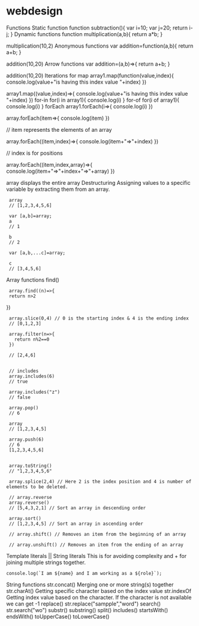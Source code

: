 # webdesign

Functions
Static function
   function subtraction(){
   var i=10;
   var j=20;
   return i-j;
} 
Dynamic functions
function multiplication(a,b){
    return a*b;
}

multiplication(10,2)
Anonymous functions
var addition=function(a,b){
    return a+b;
}

addition(10,20)
Arrow functions
var addition=(a,b)=>{
    return a+b;
}

addition(10,20)
Iterations
for
map
  array1.map(function(value,index){
  console.log(value+"is having this index value "+index)
})

array1.map((value,index)=>{
  console.log(value+"is having this index value "+index)
})
for-in
  for(i in array1){
    console.log(i)
}
for-of
    for(i of array1){
    console.log(i)
}
forEach
  array1.forEach(i=>{
    console.log(i)
})


array.forEach(item=>{
    console.log(item)
})

// item represents the elements of an array


array.forEach((item,index)=>{
    console.log(item+"=>"+index)
})

// index is for positions

array.forEach((item,index,array)=>{
   console.log(item+"=>"+index+"=>"+array)
})

array displays the entire array
Destructuring
Assigning values to a specific variable by extracting them from an array.

     array
     // [1,2,3,4,5,6]
     
     var [a,b]=array;
     a
     // 1
     
     b
     // 2
     
     var [a,b,...c]=array;
     
     c
     // [3,4,5,6]
Array functions
find()

     array.find((n)=>{
     return n>2
})


     array.slice(0,4) // 0 is the starting index & 4 is the ending index
     // [0,1,2,3]
     
     array.filter(n=>{
       return n%2==0
     })
     
     // [2,4,6]
     
     
     // includes
     array.includes(6)
     // true
     
     array.includes("z")
     // false
     
     array.pop()
     // 6
     
     array
     // [1,2,3,4,5]
     
     array.push(6)
     // 6
     [1,2,3,4,5,6]
     
     
     array.toString()
     // "1,2,3,4,5,6"
     
     array.splice(2,4) // Here 2 is the index position and 4 is number of elements to be deleted.
     
     // array.reverse
     array.reverse()
     // [5,4,3,2,1] // Sort an array in descending order
     
     array.sort()
     // [1,2,3,4,5] // Sort an array in ascending order
     
     // array.shift() // Removes an item from the beginning of an array
     
     // array.unshift() // Removes an item from the ending of an array
Template literals || String literals
This is for avoiding complexity and + for joining multiple strings together.

    console.log(`I am ${name} and I am working as a ${role}`);
String functions
str.concat() Merging one or more string(s) together
str.charAt() Getting specific character based on the index value
str.indexOf Getting index value based on the character. If the character is not available we can get -1
replace()
   str.replace("sampple","word")
search()
    str.search("wo")
substr()
substring()
split()
includes()
startsWith()
endsWith()
toUpperCase()
toLowerCase()
